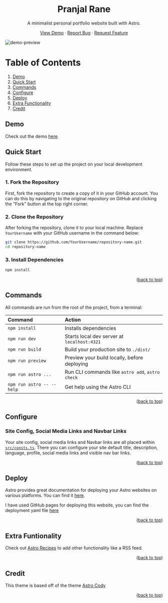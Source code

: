 <a name="readme-top"></a>
<div align="center">
  <p align="center">
    <h1>Pranjal Rane</h1>
  <p>
    A minimalist personal portfolio website built with Astro.
  </p>
    <a href="https://pranjal0207.github.io/">View Demo</a>
    ·
    <a href="https://github.com/pranjal0207/pranjal0207.github.io/issues">Report Bug</a>
    ·
    <a href="https://github.com/pranjal0207/pranjal0207.github.io/issues">Request Feature</a>
  </p>
  </p>
</div>

![demo-preview](/assets/demo2.png)

# Table of Contents
1. [Demo](#demo)
2. [Quick Start](#quick-start)
3. [Commands](#commands)
4. [Configure](#configure)
5. [Deploy](#deploy)
6. [Extra Functionality](#extra-funtionality)
7. [Credit](#credit)

## Demo
Check out the demo [here](https://pranjal0207.github.io).

## Quick Start


Follow these steps to set up the project on your local development environment.

### 1. Fork the Repository

First, fork the repository to create a copy of it in your GitHub account. You can do this by navigating to the original repository on GitHub and clicking the "Fork" button at the top right corner.

### 2. Clone the Repository

After forking the repository, clone it to your local machine. Replace `YourUsername` with your GitHub username in the command below:

```bash
git clone https://github.com/YourUsername/repository-name.git
cd repository-name
```

### 3. Install Dependencies
```bash
npm install
```

<p align="right">(<a href="#readme-top">back to top</a>)</p>

## Commands

All commands are run from the root of the project, from a terminal:

| Command                   | Action                                           |
| :------------------------ | :----------------------------------------------- |
| `npm install`             | Installs dependencies                            |
| `npm run dev`             | Starts local dev server at `localhost:4321`      |
| `npm run build`           | Build your production site to `./dist/`          |
| `npm run preview`         | Preview your build locally, before deploying     |
| `npm run astro ...`       | Run CLI commands like `astro add`, `astro check` |
| `npm run astro -- --help` | Get help using the Astro CLI                     |

<p align="right">(<a href="#readme-top">back to top</a>)</p>

## Configure

### Site Config, Social Media Links and Navbar Links
Your site config, social media links and Navbar links are all placed within [`src/consts.ts`](https://github.com/kirontoo/astro-theme-cody/blob/main/src/consts.ts).
There you can configure your site default title, description, language, profile, social media links and visible nav bar links.


<p align="right">(<a href="#readme-top">back to top</a>)</p>

## Deploy
Astro provides great documentation for deploying your Astro websites on various platforms. You can find it [here](https://docs.astro.build/en/guides/deploy/).

I have used GitHub pages for deploying this website, you can find the deployment yaml file [here](.github/workflows/deploy.yml)

<p align="right">(<a href="#readme-top">back to top</a>)</p>

## Extra Funtionality
Check out [Astro Recipes](https://docs.astro.build/en/recipes/) to add other functionality like a RSS feed.

<p align="right">(<a href="#readme-top">back to top</a>)</p>

## Credit

This theme is based off of the theme [Astro Cody](https://astro-theme-cody.netlify.app/)

<p align="right">(<a href="#readme-top">back to top</a>)</p>
